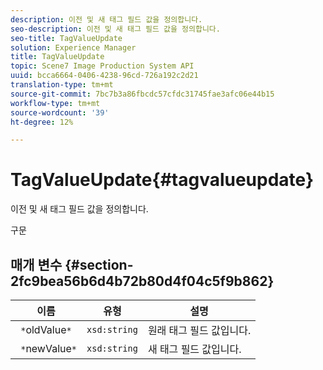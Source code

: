 ```yaml
---
description: 이전 및 새 태그 필드 값을 정의합니다.
seo-description: 이전 및 새 태그 필드 값을 정의합니다.
seo-title: TagValueUpdate
solution: Experience Manager
title: TagValueUpdate
topic: Scene7 Image Production System API
uuid: bcca6664-0406-4238-96cd-726a192c2d21
translation-type: tm+mt
source-git-commit: 7bc7b3a86fbcdc57cfdc31745fae3afc06e44b15
workflow-type: tm+mt
source-wordcount: '39'
ht-degree: 12%

---
```



# TagValueUpdate{#tagvalueupdate}

이전 및 새 태그 필드 값을 정의합니다.

구문

## 매개 변수 {#section-2fc9bea56b6d4b72b80d4f04c5f9b862}

| 이름 | 유형 | 설명 |
|---|---|---|
| ` *`oldValue`*` | `xsd:string` | 원래 태그 필드 값입니다. |
| ` *`newValue`*` | `xsd:string` | 새 태그 필드 값입니다. |

